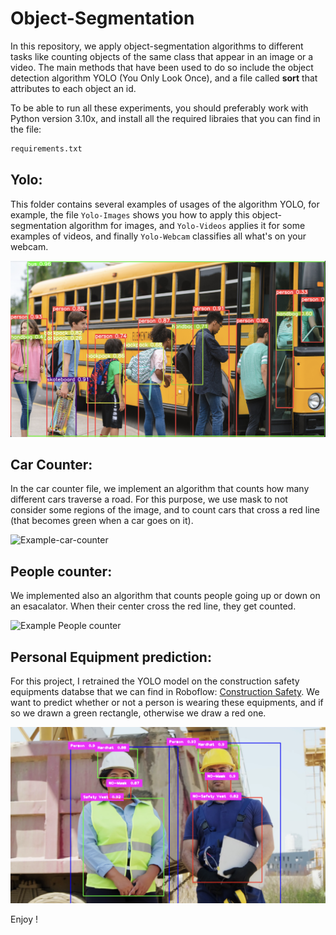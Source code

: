 # Object-Segmentation

In this repository, we apply object-segmentation algorithms to different tasks like counting objects of the same class that appear in an image or a video. The main methods that have been used to do so include the object detection algorithm YOLO (You Only Look Once), and a file called **sort** that attributes to each object an id.

To be able to run all these experiments, you should preferably work with Python version 3.10x, and install all the required libraies that you can find in the file:

```sh
requirements.txt
```

## Yolo:
This folder contains several examples of usages of the algorithm YOLO, for example, the file `Yolo-Images` shows you how to apply this object-segmentation algorithm for images, and `Yolo-Videos` applies it for some examples of videos, and finally `Yolo-Webcam` classifies all what's on your webcam.

![Example-yolo](images/example-yolo.png)

## Car Counter:
In the car counter file, we implement an algorithm that counts how many different cars traverse a road. For this purpose, we use mask to not consider some regions of the image, and to count cars that cross a red line (that becomes green when a car goes on it).

![Example-car-counter](images/example-car-counter.png)

## People counter:
We implemented also an algorithm that counts people going up or down on an esacalator. When their center cross the red line, they get counted.

![Example People counter](images/example-people-counter.png)

## Personal Equipment prediction:
For this project, I retrained the YOLO model on the construction safety equipments databse that we can find in Roboflow: [Construction Safety](https://universe.roboflow.com/roboflow-universe-projects/construction-site-safety/dataset/28). We want to predict whether or not a person is wearing these equipments, and if so we drawn a green rectangle, otherwise we draw a red one.

![Example PPE](images/example-ppe.png)

Enjoy !

